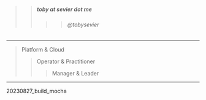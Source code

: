 

> 
>> ##### toby at sevier dot me
>>>> ###### @tobysevier

---

> Platform & Cloud
>> Operator & Practitioner
>>> Manager & Leader

---



20230827_build_mocha